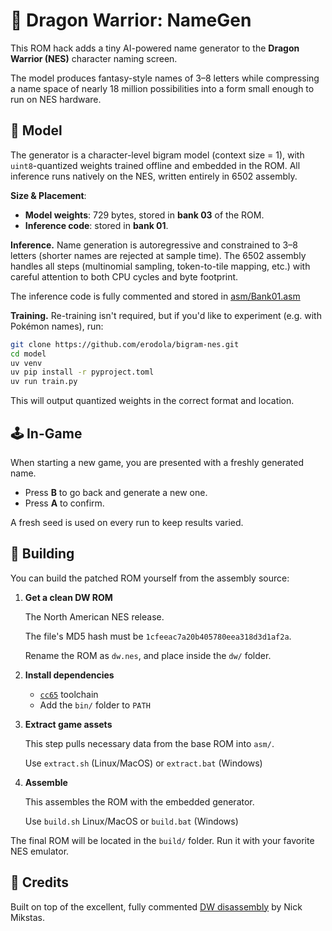# 🧙 Dragon Warrior: NameGen

This ROM hack adds a tiny AI-powered name generator to the **Dragon Warrior (NES)** character naming screen.

The model produces fantasy-style names of 3–8 letters while compressing a name space of nearly 18 million possibilities into a form small enough to run on NES hardware.

## 🧠 Model

The generator is a character-level bigram model (context size = 1), with `uint8`-quantized weights trained offline and embedded in the ROM. All inference runs natively on the NES, written entirely in 6502 assembly.

**Size \& Placement**:

- **Model weights**: 729 bytes, stored in **bank 03** of the ROM.
- **Inference code**: stored in **bank 01**.

**Inference.** Name generation is autoregressive and constrained to 3–8 letters (shorter names are rejected at sample time). The 6502 assembly handles all steps (multinomial sampling, token-to-tile mapping, etc.) with careful attention to both CPU cycles and byte footprint.

The inference code is fully commented and stored in [asm/Bank01.asm](https://github.com/erodola/bigram-nes/blob/main/dw/asm/Bank01.asm)

**Training.** Re-training isn't required, but if you'd like to experiment (e.g. with Pokémon names), run:

```bash
git clone https://github.com/erodola/bigram-nes.git
cd model
uv venv
uv pip install -r pyproject.toml
uv run train.py
```

This will output quantized weights in the correct format and location.

## 🕹️ In-Game

When starting a new game, you are presented with a freshly generated name.

- Press **B** to go back and generate a new one.
- Press **A** to confirm.

A fresh seed is used on every run to keep results varied.

## 🔧 Building

You can build the patched ROM yourself from the assembly source:

1. **Get a clean DW ROM**

   The North American NES release.

   The file's MD5 hash must be `1cfeeac7a20b405780eea318d3d1af2a`.

   Rename the ROM as `dw.nes`, and place inside the `dw/` folder.

2. **Install dependencies**

   - [`cc65`](https://cc65.github.io/) toolchain
   - Add the `bin/` folder to `PATH`

3. **Extract game assets**

   This step pulls necessary data from the base ROM into `asm/`.

   Use `extract.sh` (Linux/MacOS) or `extract.bat` (Windows)

4. **Assemble**

   This assembles the ROM with the embedded generator.

   Use `build.sh` Linux/MacOS or `build.bat` (Windows)


The final ROM will be located in the `build/` folder. Run it with your favorite NES emulator.

## 🙏 Credits

Built on top of the excellent, fully commented [DW disassembly](https://github.com/nmikstas/dragon-warrior-disassembly) by Nick Mikstas.